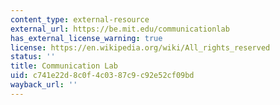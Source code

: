 ```yaml
---
content_type: external-resource
external_url: https://be.mit.edu/communicationlab
has_external_license_warning: true
license: https://en.wikipedia.org/wiki/All_rights_reserved
status: ''
title: Communication Lab
uid: c741e22d-8c0f-4c03-87c9-c92e52cf09bd
wayback_url: ''
---
```

